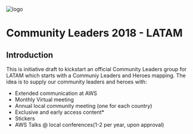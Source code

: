 ![logo](/images/aws_new_logo.png)

# Community Leaders 2018 - LATAM

## Introduction

This is initiative draft to kickstart an official Community Leaders group for LATAM which starts with a Communiy Leaders and Heroes mapping. The idea is to supply our community leaders and heroes with:

* Extended communication at AWS
* Monthly Virtual meeting
* Annual local community meeting (one for each country)
* Exclusive and early access content*
* Stickers
* AWS Talks @ local conferences(1-2 per year, upon approval)
